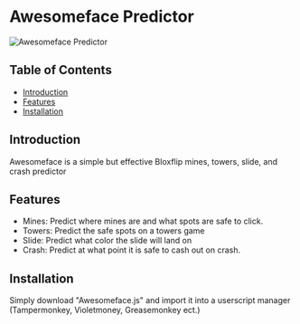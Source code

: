 # Awesomeface Predictor

![Awesomeface Predictor](https://i.imgur.com/ZyICR4t.png)

## Table of Contents

- [Introduction](#introduction)
- [Features](#features)
- [Installation](#installation)

## Introduction

Awesomeface is a simple but effective Bloxflip mines, towers, slide, and crash predictor

## Features

- Mines: Predict where mines are and what spots are safe to click.
- Towers: Predict the safe spots on a towers game
- Slide: Predict what color the slide will land on
- Crash: Predict at what point it is safe to cash out on crash.

## Installation

Simply download "Awesomeface.js" and import it into a userscript manager (Tampermonkey, Violetmoney, Greasemonkey ect.)
